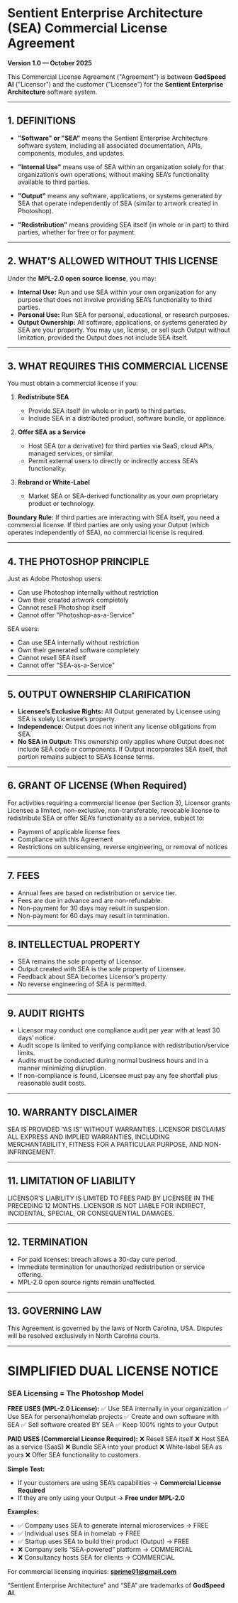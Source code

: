 # Sentient Enterprise Architecture (SEA) Commercial License Agreement

**Version 1.0 — October 2025**

This Commercial License Agreement ("Agreement") is between **GodSpeed AI** ("Licensor") and the customer ("Licensee") for the **Sentient Enterprise Architecture** software system.

---

## 1. DEFINITIONS

* **"Software" or "SEA"** means the Sentient Enterprise Architecture software system, including all associated documentation, APIs, components, modules, and updates.

* **"Internal Use"** means use of SEA within an organization solely for that organization’s own operations, without making SEA’s functionality available to third parties.

* **"Output"** means any software, applications, or systems generated *by* SEA that operate independently of SEA (similar to artwork created in Photoshop).

* **"Redistribution"** means providing SEA itself (in whole or in part) to third parties, whether for free or for payment.

---

## 2. WHAT’S ALLOWED WITHOUT THIS LICENSE

Under the **MPL-2.0 open source license**, you may:

* **Internal Use:** Run and use SEA within your own organization for any purpose that does not involve providing SEA’s functionality to third parties.
* **Personal Use:** Run SEA for personal, educational, or research purposes.
* **Output Ownership:** All software, applications, or systems generated *by* SEA are your property. You may use, license, or sell such Output without limitation, provided the Output does not include SEA itself.

---

## 3. WHAT REQUIRES THIS COMMERCIAL LICENSE

You must obtain a commercial license if you:

1. **Redistribute SEA**

   * Provide SEA itself (in whole or in part) to third parties.
   * Include SEA in a distributed product, software bundle, or appliance.

2. **Offer SEA as a Service**

   * Host SEA (or a derivative) for third parties via SaaS, cloud APIs, managed services, or similar.
   * Permit external users to directly or indirectly access SEA’s functionality.

3. **Rebrand or White-Label**

   * Market SEA or SEA-derived functionality as your own proprietary product or technology.

**Boundary Rule:** If third parties are interacting with SEA itself, you need a commercial license. If third parties are only using your Output (which operates independently of SEA), no commercial license is required.

---

## 4. THE PHOTOSHOP PRINCIPLE

Just as Adobe Photoshop users:

* Can use Photoshop internally without restriction
* Own their created artwork completely
* Cannot resell Photoshop itself
* Cannot offer "Photoshop-as-a-Service"

SEA users:

* Can use SEA internally without restriction
* Own their generated software completely
* Cannot resell SEA itself
* Cannot offer "SEA-as-a-Service"

---

## 5. OUTPUT OWNERSHIP CLARIFICATION

* **Licensee’s Exclusive Rights:** All Output generated by Licensee using SEA is solely Licensee’s property.
* **Independence:** Output does not inherit any license obligations from SEA.
* **No SEA in Output:** This ownership only applies where Output does not include SEA code or components. If Output incorporates SEA itself, that portion remains subject to SEA’s license terms.

---

## 6. GRANT OF LICENSE (When Required)

For activities requiring a commercial license (per Section 3), Licensor grants Licensee a limited, non-exclusive, non-transferable, revocable license to redistribute SEA or offer SEA’s functionality as a service, subject to:

* Payment of applicable license fees
* Compliance with this Agreement
* Restrictions on sublicensing, reverse engineering, or removal of notices

---

## 7. FEES

* Annual fees are based on redistribution or service tier.
* Fees are due in advance and are non-refundable.
* Non-payment for 30 days may result in suspension.
* Non-payment for 60 days may result in termination.

---

## 8. INTELLECTUAL PROPERTY

* SEA remains the sole property of Licensor.
* Output created with SEA is the sole property of Licensee.
* Feedback about SEA becomes Licensor’s property.
* No reverse engineering of SEA is permitted.

---

## 9. AUDIT RIGHTS

* Licensor may conduct one compliance audit per year with at least 30 days’ notice.
* Audit scope is limited to verifying compliance with redistribution/service limits.
* Audits must be conducted during normal business hours and in a manner minimizing disruption.
* If non-compliance is found, Licensee must pay any fee shortfall plus reasonable audit costs.

---

## 10. WARRANTY DISCLAIMER

SEA IS PROVIDED “AS IS” WITHOUT WARRANTIES. LICENSOR DISCLAIMS ALL EXPRESS AND IMPLIED WARRANTIES, INCLUDING MERCHANTABILITY, FITNESS FOR A PARTICULAR PURPOSE, AND NON-INFRINGEMENT.

---

## 11. LIMITATION OF LIABILITY

LICENSOR’S LIABILITY IS LIMITED TO FEES PAID BY LICENSEE IN THE PRECEDING 12 MONTHS. LICENSOR IS NOT LIABLE FOR INDIRECT, INCIDENTAL, SPECIAL, OR CONSEQUENTIAL DAMAGES.

---

## 12. TERMINATION

* For paid licenses: breach allows a 30-day cure period.
* Immediate termination for unauthorized redistribution or service offering.
* MPL-2.0 open source rights remain unaffected.

---

## 13. GOVERNING LAW

This Agreement is governed by the laws of North Carolina, USA. Disputes will be resolved exclusively in North Carolina courts.

---

# SIMPLIFIED DUAL LICENSE NOTICE

### SEA Licensing = The Photoshop Model

**FREE USES (MPL-2.0 License):**
✅ Use SEA internally in your organization
✅ Use SEA for personal/homelab projects
✅ Create and own software with SEA
✅ Sell software created BY SEA
✅ Keep 100% rights to your Output

**PAID USES (Commercial License Required):**
❌ Resell SEA itself
❌ Host SEA as a service (SaaS)
❌ Bundle SEA into your product
❌ White-label SEA as yours
❌ Offer SEA functionality to customers

**Simple Test:**

* If your customers are using SEA’s capabilities → **Commercial License Required**
* If they are only using your Output → **Free under MPL-2.0**

**Examples:**

* ✅ Company uses SEA to generate internal microservices → FREE
* ✅ Individual uses SEA in homelab → FREE
* ✅ Startup uses SEA to build their product (Output) → FREE
* ❌ Company sells “SEA-powered” platform → COMMERCIAL
* ❌ Consultancy hosts SEA for clients → COMMERCIAL

For commercial licensing inquiries: **[sprime01@gmail.com](mailto:sprime01@gmail.com)**

“Sentient Enterprise Architecture” and “SEA” are trademarks of **GodSpeed AI**.
